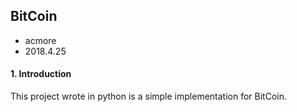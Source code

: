 ## BitCoin

- acmore
- 2018.4.25

#### 1. Introduction
This project wrote in python is a simple implementation for BitCoin.